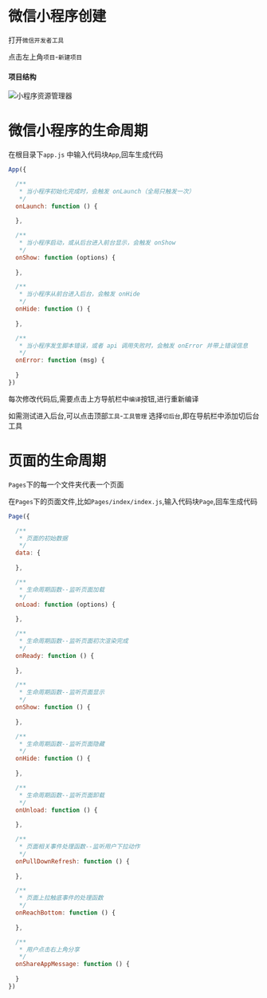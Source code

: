 # 微信小程序创建

打开`微信开发者工具`

点击左上角`项目`-`新建项目`



#### 项目结构

![小程序资源管理器](D:\学习\wanye\HTML\uniapp\uni-app淘宝客APP开发教程第二期\img\小程序资源管理器.png)





# 微信小程序的生命周期

在根目录下`app.js` 中输入代码块`App`,回车生成代码

```js
App({

  /**
   * 当小程序初始化完成时，会触发 onLaunch（全局只触发一次）
   */
  onLaunch: function () {
    
  },

  /**
   * 当小程序启动，或从后台进入前台显示，会触发 onShow
   */
  onShow: function (options) {
    
  },

  /**
   * 当小程序从前台进入后台，会触发 onHide
   */
  onHide: function () {
    
  },

  /**
   * 当小程序发生脚本错误，或者 api 调用失败时，会触发 onError 并带上错误信息
   */
  onError: function (msg) {
    
  }
})

```

每次修改代码后,需要点击上方导航栏中`编译`按钮,进行重新编译

如需测试进入后台,可以点击顶部`工具`-`工具管理` 选择`切后台`,即在导航栏中添加切后台工具



# 页面的生命周期

`Pages`下的每一个文件夹代表一个页面

在`Pages`下的页面文件,比如`Pages/index/index.js`,输入代码块`Page`,回车生成代码

```js
Page({

  /**
   * 页面的初始数据
   */
  data: {
    
  },

  /**
   * 生命周期函数--监听页面加载
   */
  onLoad: function (options) {
    
  },

  /**
   * 生命周期函数--监听页面初次渲染完成
   */
  onReady: function () {
    
  },

  /**
   * 生命周期函数--监听页面显示
   */
  onShow: function () {
    
  },

  /**
   * 生命周期函数--监听页面隐藏
   */
  onHide: function () {
    
  },

  /**
   * 生命周期函数--监听页面卸载
   */
  onUnload: function () {
    
  },

  /**
   * 页面相关事件处理函数--监听用户下拉动作
   */
  onPullDownRefresh: function () {
    
  },

  /**
   * 页面上拉触底事件的处理函数
   */
  onReachBottom: function () {
    
  },

  /**
   * 用户点击右上角分享
   */
  onShareAppMessage: function () {
    
  }
})
```

